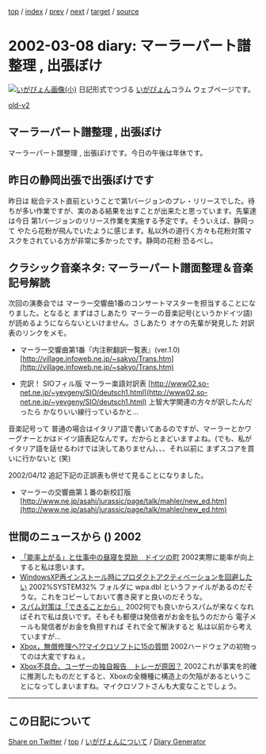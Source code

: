 [top](https://igapyon.github.io/diary/) 
 / [index](https://igapyon.github.io/diary/2002/index.html) 
 / [prev](https://igapyon.github.io/diary/2002/ig020305.html) 
 / [next](https://igapyon.github.io/diary/2002/ig020310.html) 
 / [target](https://igapyon.github.io/diary/2002/ig020308.html) 
 / [source](https://github.com/igapyon/diary/blob/gh-pages/2002/ig020308.html.src.md) 

2002-03-08 diary: マーラーパート譜整理 , 出張ぼけ
=====================================================================================================
[![いがぴょん画像(小)](https://igapyon.github.io/diary/images/iga200306s.jpg "いがぴょん")](https://igapyon.github.io/diary/memo/memoigapyon.html) 日記形式でつづる [いがぴょん](https://igapyon.github.io/diary/memo/memoigapyon.html)コラム ウェブページです。

[old-v2](ig020308-orig.html)

## マーラーパート譜整理 , 出張ぼけ

マーラーパート譜整理 , 出張ぼけです。今日の午後は年休です。


## 昨日の静岡出張で出張ぼけです

昨日は 総合テスト直前ということで第1バージョンのプレ・リリースでした。待ちが多い作業ですが、実のある結果を出すことが出来たと思っています。先輩達は今日 第1バージョンのリリース作業を実施する予定です。そういえば、静岡って やたら花粉が飛んでいたように感じます。私以外の道行く方々も花粉対策マスクをされている方が非常に多かったです。静岡の花粉 恐るべし。

## クラシック音楽ネタ: マーラーパート譜面整理＆音楽記号解読

次回の演奏会では マーラー交響曲1番のコンサートマスターを担当することになりました。となると まずはさしあたり マーラーの音楽記号(というかドイツ語)が読めるようにならないといけません。さしあたり オケの先輩が発見した 対訳表のリンクをメモ。

* マーラー交響曲第1番『内注釈翻訳一覧表』(ver.1.0) 
  [http://village.infoweb.ne.jp/~sakyo/Trans.htm](http://village.infoweb.ne.jp/~sakyo/Trans.htm)
  
* 完訳！ SIOフィル版 マーラー楽語対訳表
  [http://www02.so-net.ne.jp/~yevgeny/SIO/deutsch1.html](http://www02.so-net.ne.jp/~yevgeny/SIO/deutsch1.html)
  上智大学関連の方々が訳したんだったら かなりいい線行っているかと…

音楽記号って 普通の場合はイタリア語で書いてあるのですが、マーラーとかワーグナーとかはドイツ語表記なんです。だからとまどいますよね。(でも、私がイタリア語を話せるわけでは決してありません)、、、それ以前に まずスコアを買いに行かないと (笑)

2002/04/12 追記下記の正誤表も併せて見ることになりました。

* マーラーの交響曲第１番の新校訂版
  [http://www.ne.jp/asahi/jurassic/page/talk/mahler/new_ed.htm](http://www.ne.jp/asahi/jurassic/page/talk/mahler/new_ed.htm)

## 世間のニュースから () 2002

* [「能率上がる」と仕事中の昼寝を奨励　ドイツの町](http://cnn.co.jp/2002/FRINGE/03/04/town.promotes.nap.reut/)  2002実際に能率が向上すると私は思います。
* [WindowsXP再インストール時にプロダクトアクティべーションを回避したい](http://www.zdnet.co.jp/help/tips/windows/w0424.html)  2002%SYSTEM32% フォルダに wpa.dbl というファイルがあるのだそうな。これをコピーしておいて書き戻すと良いのだそうな。
* [スパム対策は「できることから」](http://www.zdnet.co.jp/enterprise/0203/05/02030508.html)  2002何でも良いからスパムが来なくなればそれで私は良いです。そもそも郵便は発信者がお金を払うのだから 電子メールも発信者がお金を負担すれば それで全て解決すると 私は以前から考えていますが…
* [Xbox，無償修理へ??マイクロソフトに15の質問](http://www.zdnet.co.jp/news/0203/07/xbox_qa.html)  2002ハードウェアの初物ってのは大変ですねぇ。
* [Xbox不具合、ユーザーの独自報告　トレーが原因？](http://www.mainichi.co.jp/life/hobby/game/news/Xbox/Xbox_toukou.html)  2002これが事実を的確に推測したものだとすると、Xboxの全機種に構造上の欠陥があるということになってしまいますね。マイクロソフトさんも大変なことでしょう。

----------------------------------------------------------------------------------------------------

## この日記について

[Share on Twitter](https://twitter.com/intent/tweet?hashtags=igapyon%2Cdiary%2C%E3%81%84%E3%81%8C%E3%81%B4%E3%82%87%E3%82%93&text=%E3%83%9E%E3%83%BC%E3%83%A9%E3%83%BC%E3%83%91%E3%83%BC%E3%83%88%E8%AD%9C%E6%95%B4%E7%90%86+%2C+%E5%87%BA%E5%BC%B5%E3%81%BC%E3%81%91&url=https%3A%2F%2Figapyon.github.io%2Fdiary%2F2002%2Fig020308.html) / [top](../index.html/) / [いがぴょんについて](https://igapyon.github.io/diary/memo/memoigapyon.html) / [Diary Generator](https://github.com/igapyon/igapyonv3)
